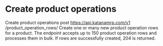 # Create product operations

Create product operations post https://api.katanamrp.com/v1 /product_operation_rows/
Create one or many new product operation rows for a product. The endpoint accepts up to
150 product operation rows and processes them in bulk. If rows are successfully created,
204 is returned.
